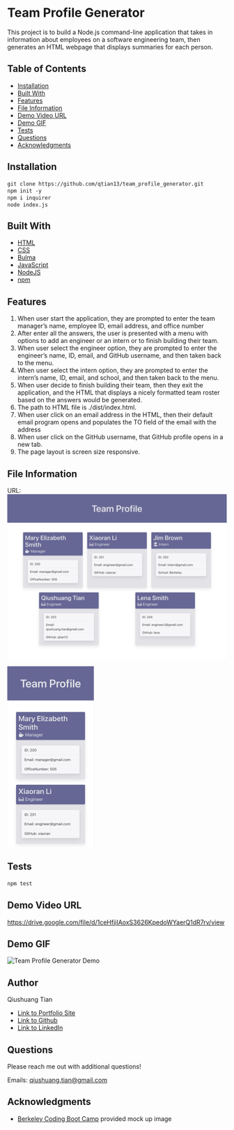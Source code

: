 # Team Profile Generator
This project is to build a Node.js command-line application that takes in information about employees on a software engineering team, then generates an HTML webpage that displays summaries for each person.
## Table of Contents
* [Installation](#installation)
* [Built With](#built-with)
* [Features](#features)
* [File Information](#file-information)
* [Demo Video URL](#demo-video-url)
* [Demo GIF](#demo-gif)
* [Tests](#tests)
* [Questions](#questions)
* [Acknowledgments](#acknowledgments)
## Installation
```console
git clone https://github.com/qtian13/team_profile_generator.git
npm init -y
npm i inquirer
node index.js
```
## Built With
* [HTML](https://developer.mozilla.org/en-US/docs/Web/HTML)
* [CSS](https://developer.mozilla.org/en-US/docs/Web/CSS)
* [Bulma](https://bulma.io/)
* [JavaScript](https://www.javascript.com/)
* [NodeJS](https://nodejs.org/en/)
* [npm](https://www.npmjs.com/)

## Features
1. When user start the application, they are prompted to enter the team manager’s name, employee ID, email address, and office number
2. After enter all the answers, the user is presented with a menu with options to add an engineer or an intern or to finish building their team.
3. When user select the engineer option, they are prompted to enter the engineer’s name, ID, email, and GitHub username, and then taken back to the menu.
4. When user select the intern option, they are prompted to enter the intern’s name, ID, email, and school, and then taken back to the menu.
5. When user decide to finish building their team, then they exit the application, and the HTML that displays a nicely formatted team roster based on the answers would be generated.
6. The path to HTML file is ./dist/index.html.
7. When user click on an email address in the HTML, then their default email program opens and populates the TO field of the email with the address
8. When user click on the GitHub username, that GitHub profile opens in a new tab.
9. The page layout is screen size responsive.

## File Information
URL: 
![fit desktop screen](assets/images/desktop_screen.png)

<img src="assets/images/mobile_screen.png" alt="fit mobile screen" width="200">

## Tests
```bash
npm test
```

## Demo Video URL
https://drive.google.com/file/d/1ceHfjiIAoxS3626KpedoWYaerQ1dR7rv/view

## Demo GIF
![Team Profile Generator Demo](assets/images/demo.gif)

## Author
Qiushuang Tian
- [Link to Portfolio Site](https://qtian13.github.io/)
- [Link to Github](https://github.com/qtian13)
- [Link to LinkedIn](https://www.linkedin.com/in/qiushuang-tian-a9754248/)

## Questions
Please reach me out with additional questions!

Emails: qiushuang.tian@gmail.com

## Acknowledgments
- [Berkeley Coding Boot Camp](https://bootcamp.berkeley.edu/coding/) provided mock up image
